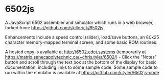 # 6502js

A JavaScript 6502 assembler and simulator which runs in a web browser, forked from: https://github.com/skilldrick/6502js

Enhancements include a speed control (slider), load/save buttons, an 80x25 character memory-mapped terminal screen, and some basic ROM routines.

A hosted copy is available at http://6502.cdot.systems (temporarily at https://matrix.senecapolytechnic.ca/~chris.tyler/6502/) - Click the "Notes" button and scroll through the text box at the bottom of the display for basic documentation, including links to some sample code. Some sample code to run within the emulator is available at https://github.com/ctyler/6502js-code
